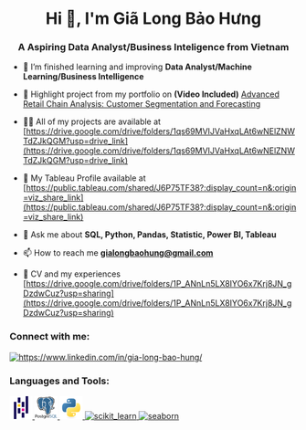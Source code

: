 <h1 align="center">Hi 👋, I'm Giã Long Bảo Hưng</h1>
<h3 align="center">A Aspiring Data Analyst/Business Inteligence from Vietnam</h3>

- 🌱 I’m finished learning and improving **Data Analyst/Machine Learning/Business Intelligence**
  
- 🔭 Highlight project from my portfolio on **(Video Included)** [Advanced Retail Chain Analysis: Customer Segmentation and Forecasting](https://drive.google.com/drive/folders/1hxdhZYiACdo-qTNNRiJr5fgVIpUvOWbz?usp=drive_link)

- 👨‍💻 All of my projects are available at [https://drive.google.com/drive/folders/1qs69MVIJVaHxqLAt6wNElZNWTdZJkQGM?usp=drive_link](https://drive.google.com/drive/folders/1qs69MVIJVaHxqLAt6wNElZNWTdZJkQGM?usp=drive_link)
  
- 📝 My Tableau Profile available at [https://public.tableau.com/shared/J6P75TF38?:display_count=n&:origin=viz_share_link](https://public.tableau.com/shared/J6P75TF38?:display_count=n&:origin=viz_share_link)
  
- 💬 Ask me about **SQL, Python, Pandas, Statistic, Power BI, Tableau**

- 📫 How to reach me **gialongbaohung@gmail.com**

- 📄 CV and my experiences [https://drive.google.com/drive/folders/1P_ANnLn5LX8IYO6x7Krj8JN_gDzdwCuz?usp=sharing](https://drive.google.com/drive/folders/1P_ANnLn5LX8IYO6x7Krj8JN_gDzdwCuz?usp=sharing)

<h3 align="left">Connect with me:</h3>
<p align="left">
<a href="https://linkedin.com/in/https://www.linkedin.com/in/gia-long-bao-hung/" target="blank"><img align="center" src="https://raw.githubusercontent.com/rahuldkjain/github-profile-readme-generator/master/src/images/icons/Social/linked-in-alt.svg" alt="https://www.linkedin.com/in/gia-long-bao-hung/" height="30" width="40" /></a>
</p>

<h3 align="left">Languages and Tools:</h3>
<p align="left"> <a href="https://pandas.pydata.org/" target="_blank" rel="noreferrer"> <img src="https://raw.githubusercontent.com/devicons/devicon/2ae2a900d2f041da66e950e4d48052658d850630/icons/pandas/pandas-original.svg" alt="pandas" width="40" height="40"/> </a> <a href="https://www.postgresql.org" target="_blank" rel="noreferrer"> <img src="https://raw.githubusercontent.com/devicons/devicon/master/icons/postgresql/postgresql-original-wordmark.svg" alt="postgresql" width="40" height="40"/> </a> <a href="https://www.python.org" target="_blank" rel="noreferrer"> <img src="https://raw.githubusercontent.com/devicons/devicon/master/icons/python/python-original.svg" alt="python" width="40" height="40"/> </a> <a href="https://scikit-learn.org/" target="_blank" rel="noreferrer"> <img src="https://upload.wikimedia.org/wikipedia/commons/0/05/Scikit_learn_logo_small.svg" alt="scikit_learn" width="40" height="40"/> </a> <a href="https://seaborn.pydata.org/" target="_blank" rel="noreferrer"> <img src="https://seaborn.pydata.org/_images/logo-mark-lightbg.svg" alt="seaborn" width="40" height="40"/> </a> </p>


